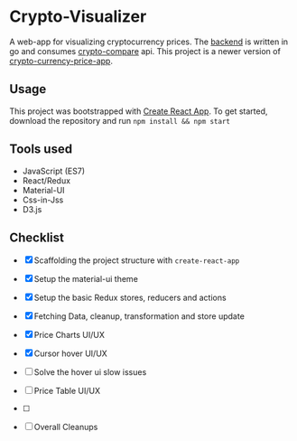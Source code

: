 # Crypto-Visualizer

A web-app for visualizing cryptocurrency prices. The [backend](https://github.com/Xie-Hui/crypto-visualizer-api) is written in go and consumes [crypto-compare](https://min-api.cryptocompare.com/) api. This project is a newer version of [crypto-currency-price-app](https://github.com/Xie-Hui/crypto-currency-price-app).

## Usage

This project was bootstrapped with [Create React App](https://github.com/facebook/create-react-app). To get started, download the repository and run `npm install && npm start`

## Tools used
* JavaScript (ES7)
* React/Redux
* Material-UI
* Css-in-Jss
* D3.js
  
## Checklist
- [x] Scaffolding the project structure with `create-react-app`
- [x] Setup the material-ui theme
- [x] Setup the basic Redux stores, reducers and actions
- [x] Fetching Data, cleanup, transformation and store update
- [x] Price Charts UI/UX
- [x] Cursor hover UI/UX
- [ ] Solve the hover ui slow issues
- [ ] Price Table UI/UX
- [ ] 
- [ ] Overall Cleanups

